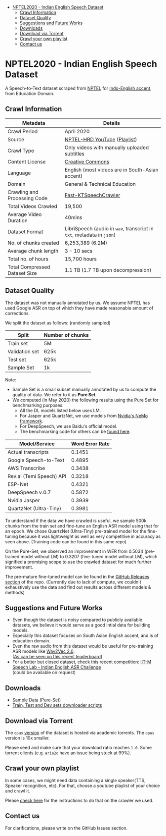 - [NPTEL2020 - Indian English Speech Dataset](#nptel2020---indian-english-speech-dataset)
  - [Crawl Information](#crawl-information)
  - [Dataset Quality](#dataset-quality)
  - [Suggestions and Future Works](#suggestions-and-future-works)
  - [Downloads](#downloads)
  - [Download via Torrent](#download-via-torrent)
  - [Crawl your own playlist](#crawl-your-own-playlist)
  - [Contact us](#contact-us)

# NPTEL2020 - Indian English Speech Dataset

A Speech-to-Text dataset scraped from [NPTEL](https://nptel.ac.in/course.html) for [Indo-English accent](https://en.wikipedia.org/wiki/Regional_differences_and_dialects_in_Indian_English), from Education Domain.

## Crawl Information

|Metadata|Details|
|-|-|
|Crawl Period|April 2020|
|Source|[NPTEL-HRD YouTube](https://www.youtube.com/user/nptelhrd) ([Playlist](https://www.youtube.com/playlist?list=UU640y4UvDAlya_WOj5U4pfA))|
|Crawl Type|Only videos with manually uploaded subtitles|
|Content License|[Creative Commons](https://www.youtube.com/t/creative_commons)|
|Language|English (most videos are in South-Asian accent)|
|Domain|General & Technical Education|
|Crawling and Processing Code|[Fast-KTSpeechCrawler](https://github.com/Prem-kumar27/Fast-KTSpeechCrawler)|
|Total Videos Crawled|19,500|
|Average Video Duration|40mins|
|Dataset Format|LibriSpeech (audio in `wav`, transcript in `txt`, metadata in `json`)|
|No. of chunks created|6,253,389 (6.2M)|
|Average chunk length|3 - 10 secs|
|Total no. of hours|15,700 hours|
|Total Compressed Dataset Size|1.1 TB (1.7 TB upon decompression)|

## Dataset Quality

The dataset was not manually annotated by us. We assume NPTEL has used Google ASR on top of which they have made reasonable amount of corrections.

We split the dataset as follows: (randomly sampled)

|Split|Number of chunks|
|-|-|
|Train set|5M|
|Validation set|625k|
|Test set|625k|
|Sample Set|1k|

Note:  
- Sample Set is a small subset manually annotated by us to compute the quality of data. We refer to it as **Pure Set**.
- We computed (in May 2020) the following results using the Pure Set for benchmarking purposes.
  - All the DL models listed below uses LM.
  - For Jasper and QuartzNet, we use models from [Nvidia's NeMo framework](https://github.com/NVIDIA/NeMo).
  - For DeepSpeech, we use Baidu's official model.
  - The benchmarking code for others can be [found here](https://github.com/narVidhai/Speech-Transcribers-Python).

|Model/Service|Word Error Rate|
|-------------|---------------|
|Actual transcripts|0.1451|
|Google Speech-to-Text|0.4895|
|AWS Transcribe|0.3438|
|Rev.ai (Temi Speech) API|0.3218|
|ESP-Net|0.4321|
|DeepSpeech v.0.7|0.5872|
|Nvidia Jasper|0.3939|
|QuartzNet (Ultra-Tiny)|0.3981|

To understand if the data we have crawled is useful, we sample 500k chunks from the train set and fine-tune an English ASR model using that for an epoch. We chose QuartzNet (Ultra-Tiny) pre-trained model for the fine-tuning because it was lightweight as well as very competitive in accuracy as seen above. (Training code can be found in this same repo)

On the Pure-Set, we observed an improvement in WER from 0.5034 (pre-trained model without LM) to 0.3207 (fine-tuned model without LM), which signified a promising scope to use the crawled dataset for much further improvement.

The pre-mature fine-tuned model can be found in the [GitHub Releases section](https://github.com/AI4Bharat/NPTEL2020-Indian-English-Speech-Dataset/releases) of the repo. (Currently due to lack of compute, we couldn't exhaustively use the data and find out results across different models & methods)

## Suggestions and Future Works

- Even though the dataset is noisy compared to publicly available datasets, we believe it would serve as a good intial data for building models.
- Especially this dataset focuses on South Asian English accent, and is of education domain.
- Even the raw audio from this dataset would be useful for pre-training ASR models like [Wav2Vec 2.0](https://ai.facebook.com/blog/wav2vec-20-learning-the-structure-of-speech-from-raw-audio/).  
  ([As can be seen on this recent leaderboard](https://sites.google.com/view/englishasrchallenge/leaderboard#h.cteumzu5d5uo))
- For a better but closed dataset, check this recent competition: [IIT-M Speech Lab - Indian English ASR Challenge](https://sites.google.com/view/englishasrchallenge/home)  
  (could be available on request)

## Downloads

- [Sample Data (Pure-Set)](https://github.com/AI4Bharat/NPTEL2020-Indian-English-Speech-Dataset/releases/download/v0.1/nptel-pure-set.tar.gz)
- [Train, Test and Dev sets downloader scripts](/download_scripts)

## Download via Torrent

The `opus` [version](https://academictorrents.com/details/cc9dc56afd3055c7e0f021ec4f1824021558926c) of the dataset is hosted via academic torrents. The `opus` version is 10x smaller.

Please seed and make sure that your download ratio reaches `1.0`. Some torrent clients (e.g. `aria2c` have an issue being stuck at 99%).

## Crawl your own playlist

In some cases, we might need data containing a single speaker(TTS, Speaker recognition, etc). For that, choose a youtube playlist of your choice
and crawl it.

Please [check here](https://github.com/Prem-kumar27/Fast-KTSpeechCrawler#downloading-a-playlist) for the instructions to do that on the crawler we used.

## Contact us

For clarifications, please write on the GitHub Issues section.

